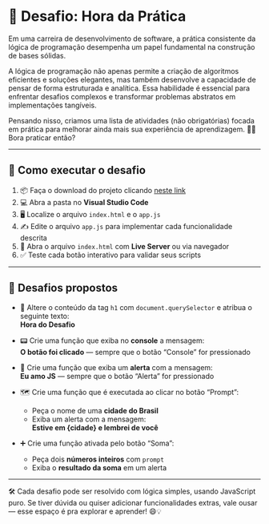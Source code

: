 # 🎯 Desafio: Hora da Prática

Em uma carreira de desenvolvimento de software, a prática consistente da lógica de programação desempenha um papel fundamental na construção de bases sólidas.

A lógica de programação não apenas permite a criação de algoritmos eficientes e soluções elegantes, mas também desenvolve a capacidade de pensar de forma estruturada e analítica. Essa habilidade é essencial para enfrentar desafios complexos e transformar problemas abstratos em implementações tangíveis.

Pensando nisso, criamos uma lista de atividades (não obrigatórias) focada em prática para melhorar ainda mais sua experiência de aprendizagem. 🧠🔥 Bora praticar então?

---

## 🧪 Como executar o desafio

1. 📦 Faça o download do projeto clicando [neste link](https://github.com/alura-cursos/js-curso-2/tree/desafio_1)
2. 💻 Abra a pasta no **Visual Studio Code**
3. 🖥️ Localize o arquivo `index.html` e o `app.js`
4. ✍️ Edite o arquivo `app.js` para implementar cada funcionalidade descrita
5. 🧪 Abra o arquivo `index.html` com **Live Server** ou via navegador
6. ✅ Teste cada botão interativo para validar seus scripts

---

## 📌 Desafios propostos

- 🔁 Altere o conteúdo da tag `h1` com `document.querySelector` e atribua o seguinte texto:  
  **Hora do Desafio**

- 📟 Crie uma função que exiba no **console** a mensagem:  
  **O botão foi clicado** — sempre que o botão “Console” for pressionado

- 🚨 Crie uma função que exiba um **alerta** com a mensagem:  
  **Eu amo JS** — sempre que o botão “Alerta” for pressionado

- 🗺️ Crie uma função que é executada ao clicar no botão “Prompt”:  
  - Peça o nome de uma **cidade do Brasil**
  - Exiba um alerta com a mensagem:  
    **Estive em {cidade} e lembrei de você**

- ➕ Crie uma função ativada pelo botão “Soma”:  
  - Peça dois **números inteiros** com `prompt`
  - Exiba o **resultado da soma** em um alerta

---

🛠️ Cada desafio pode ser resolvido com lógica simples, usando JavaScript puro. Se tiver dúvida ou quiser adicionar funcionalidades extras, vale ousar — esse espaço é pra explorar e aprender! 😄💡
